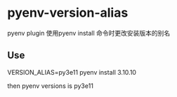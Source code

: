 # pyenv-version-alias
pyenv plugin
使用pyenv install 命令时更改安装版本的别名

## Use

VERSION_ALIAS=py3e11 pyenv install 3.10.10


then
pyenv versions is py3e11
